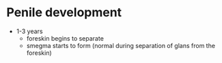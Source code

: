 


# Penile development
- 1-3 years
    + foreskin begins to separate
    + smegma starts to form (normal during separation of glans from the foreskin)